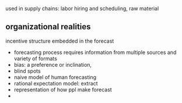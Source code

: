 used in supply chains: labor hiring and scheduling, raw material
## organizational realities
incentive structure embedded in the forecast
- forecasting process requires information from multiple sources and variety of formats
- bias: a preference or inclination, 
- blind spots
- naive model of human forecasting 
- rational expectation model: extract 
- representation of how ppl make forecast
- 